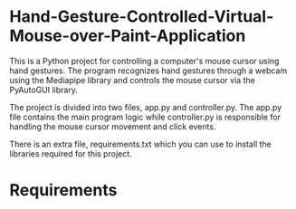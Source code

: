 # Hand-Gesture-Controlled-Virtual-Mouse-over-Paint-Application
This is a Python project for controlling a computer's mouse cursor using hand gestures. The program recognizes hand gestures through a webcam using the Mediapipe library and controls the mouse cursor via the PyAutoGUI library.

The project is divided into two files, app.py and controller.py. The app.py file contains the main program logic while controller.py is responsible for handling the mouse cursor movement and click events.

There is an extra file, requirements.txt which you can use to install the libraries required for this project.

# Requirements


